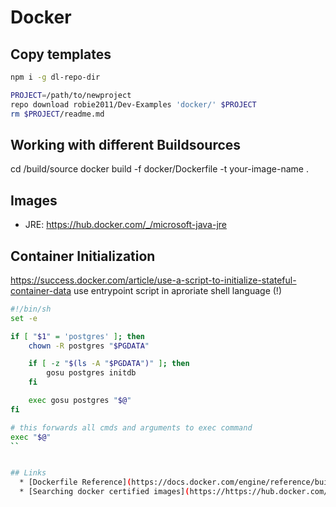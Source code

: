 # Docker

## Copy templates

```bash
npm i -g dl-repo-dir

PROJECT=/path/to/newproject
repo download robie2011/Dev-Examples 'docker/' $PROJECT
rm $PROJECT/readme.md
```

## Working with different Buildsources
 cd /build/source
 docker build -f docker/Dockerfile -t your-image-name .

## Images
  * JRE: https://hub.docker.com/_/microsoft-java-jre

## Container Initialization

https://success.docker.com/article/use-a-script-to-initialize-stateful-container-data
use entrypoint script in aproriate shell language (!)
```sh
#!/bin/sh
set -e

if [ "$1" = 'postgres' ]; then
    chown -R postgres "$PGDATA"

    if [ -z "$(ls -A "$PGDATA")" ]; then
        gosu postgres initdb
    fi

    exec gosu postgres "$@"
fi

# this forwards all cmds and arguments to exec command
exec "$@"
``


## Links
  * [Dockerfile Reference](https://docs.docker.com/engine/reference/builder/)
  * [Searching docker certified images](https://https://hub.docker.com/search?operating_system=linux&source=verified&type=image&architecture=amd64)
